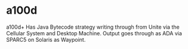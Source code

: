 # a100d
a100d+ Has Java Bytecode strategy writing through from Unite via the Cellular System and Desktop Machine. Output goes through as ADA via SPARC5 on Solaris as Waypoint.
